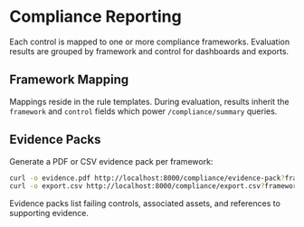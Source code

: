 # Compliance Reporting

Each control is mapped to one or more compliance frameworks. Evaluation results are grouped by framework and control for dashboards and exports.

## Framework Mapping

Mappings reside in the rule templates. During evaluation, results inherit the `framework` and `control` fields which power `/compliance/summary` queries.

## Evidence Packs

Generate a PDF or CSV evidence pack per framework:

```bash
curl -o evidence.pdf http://localhost:8000/compliance/evidence-pack?framework=PCI
curl -o export.csv http://localhost:8000/compliance/export.csv?framework=PCI
```

Evidence packs list failing controls, associated assets, and references to supporting evidence.
